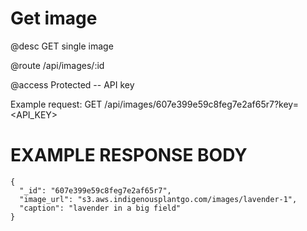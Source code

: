 # Get image
@desc GET single image

@route /api/images/:id

@access Protected -- API key

Example request: GET /api/images/607e399e59c8feg7e2af65r7?key=<API_KEY>

# EXAMPLE RESPONSE BODY
```
{
  "_id": "607e399e59c8feg7e2af65r7",
  "image_url": "s3.aws.indigenousplantgo.com/images/lavender-1",
  "caption": "lavender in a big field"
}
```